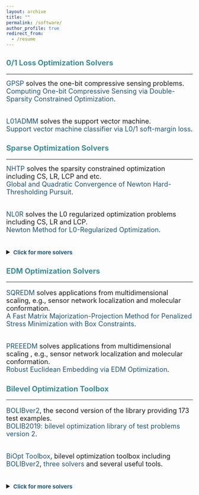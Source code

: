```yaml
---
layout: archive
title: ""  
permalink: /software/
author_profile: true
redirect_from:
  - /resume
---
```

 
 
## <span style="color:#3D8C95"><b style="font-size:20px">0/1 Loss Optimization Solvers</b></span>
---

  <font size=4> 
  <a style="text-decoration:none; color:#225675" href="https://github.com/ShenglongZhou/GPSP">GPSP</a> solves the one-bit compressive sensing problems. <br>
  <a style="text-decoration:none; color:#225675" href="https://www.researchgate.net/publication/348371863">Computing One-bit Compressive Sensing via Double-Sparsity Constrained Optimization</a>. <br> <br>
  
  <a style="text-decoration:none; color:#225675" href="https://github.com/Huajun-Wang/L01ADMM">L01ADMM</a> solves the support vector machine. <br>
  <a style="text-decoration:none; color:#225675" href="https://arxiv.org/abs/1912.07418">Support vector machine classifier via  L0/1 soft-margin loss</a>. 
      
  </font>

## <span style="color:#3D8C95"><b style="font-size:20px">Sparse  Optimization Solvers</b></span>
---

  <font size=4> 
  <a style="text-decoration:none; color:#225675" href="https://github.com/ShenglongZhou/NHTPver2">NHTP</a> solves the sparsity constrained optimization including CS, LR, LCP and etc.   <br> 
  <a style="text-decoration:none; color:#225675" href="https://arxiv.org/abs/1901.02763">Global and Quadratic Convergence of Newton Hard-Thresholding Pursuit</a>. <br> <br>
    
  <a style="text-decoration:none; color:#225675" href="https://github.com/ShenglongZhou/NL0R">NL0R</a> solves the L0 regularized optimization problems including CS, LR and LCP.   <br> 
  <a style="text-decoration:none; color:#225675" href="https://arxiv.org/abs/2004.05132">Newton Method for L0-Regularized Optimization</a>.<br>  <br> 
  
  <details>
  <summary><span style="color:#225675"><b style="font-size:15px">Click for more solvers</b></span></summary>
  <br> 

  <a style="text-decoration:none; color:#225675" href="https://github.com/ShenglongZhou/IIHT">IIHT</a> solves the sparsity constrained optimization including CS, LR, LCP and etc.   <br>
  <a style="text-decoration:none; color:#225675" href="http://www.ybook.co.jp/online2/oppjo/vol13/p325.html">A Convergent Iterative Hard Thresholding for Sparsity and Nonnegativity Constrained Optimization</a>. <br><br>
 
  <a style="text-decoration:none; color:#225675" href="https://github.com/ShenglongZhou/MIRL1">MIRL1</a> solves the reweighted L1 minimization.    <br>
  <a style="text-decoration:none; color:#225675" href="https://doi.org/10.1093/imaiai/iaw002">A Null-space-based Weighted L1 Minimisation Approach to Compressed Sensing</a>.<br><br>
 
  <a style="text-decoration:none; color:#225675" href="https://github.com/ShenglongZhou/HTPCP">HTPCP</a> solves the sparse linear/nonlinear complementarity problems.   <br>
  <a style="text-decoration:none; color:#225675" href="https://link.springer.com/article/10.1007/s11590-014-0834-7">A Half Thresholding Projection Algorithmfor Sparse Solutions of LCPs</a>. <br><br>
 
  <a style="text-decoration:none; color:#225675" href="https://github.com/ShenglongZhou/NSSVM">NSSVM</a> solves the sparse support vector machine.  Source codes for <br>
  <a style="text-decoration:none; color:#225675" href="https://arxiv.org/abs/2005.13771">Sparse SVM for Sufficient Data Reduction</a>. <br><br>
 
  <a style="text-decoration:none; color:#225675" href="https://github.com/ShenglongZhou/ADMM">ADMM</a> solves the sparse and low-rank covariance matrix recovery problem.   <br>
  <a style="text-decoration:none; color:#225675" href="https://link.springer.com/article/10.1007/s40305-014-0058-7">Sparse and Low-Rank Covariance Matrix Estimation</a>. <br><br>
 

  <b> Two general forms of sparse optimization: </b> 
  
   \begin{eqnarray*}
   \begin{array}{lll}
   \text{Sparsity constrained optimization:}~&~\min_{x}&~f(x), ~ {\rm s.t.}, ~ \Vert x \Vert_0\leq s \\
   \text{L0 regularized optimization:} &~\min_{x}&~f(x) +\lambda \Vert x \Vert_0,
   \end{array}
   \end{eqnarray*}
   where $f: \mathbb{R}^{ n}\rightarrow  \mathbb{R}$, $s\ll n, \lambda>0$ and $\Vert x \Vert_0$ is the so-called $\ell_0$ norm that counts the number of nonzero elements of $x$.  <br><br>
 
 
  <!---### <b> Applications of sparse optimization </b>  <br><br>
  * Compressed sensing (<span style="color:orange"><b>CS</b></span>):
  \begin{eqnarray}
  f(x) = (1/2) \Vert Ax-b \Vert^2
  \end{eqnarray}
  where $A\in\mathbb{R}^{m\times n}, b\in \mathbb{R}^{m}$. <br><br> 
  * Sparse logistic regression (<span style="color:orange"><b>SLR</b></span>):
  \begin{eqnarray}
  f(x) =  \frac{1}{m}\sum_{i=1}^{m}\left\lbrace \ln(1+ e^{\langle a_i, x\rangle})-b_i\langle a_i, x\rangle\right \rbrace+\mu\Vert x\Vert_2^2  
  \end{eqnarray}
  where $a_i\in\mathbb{R}^{n}, b_i\in \lbrace 0,1\rbrace, i=1,2,\cdots,m$ and $\mu\geq0$.<br><br>
  * Sparse linear complementarity problem (<span style="color:orange"><b>SLCP</b></span>):
  \begin{eqnarray}
  f(x) = \frac{1}{r}\sum_{i=1}^{m}\left\lbrace   (x_i)^r_{+}(M_ix+q_i)^r_{+}  +   (-x_i)^r_{+}   +  (-M_ix-q_i)^r_+ \right \rbrace 
  \end{eqnarray}
  where $M\in\mathbb{R}^{n\times n}, q\in \mathbb{R}^{n}, r\geq 2$, $M_i$ is the $i$th row of $M$ and $t_+:=\max \lbrace t,0\rbrace$. 
  Note that  
  \begin{eqnarray}
   f(x)=0~~ \Longleftrightarrow~~ x \geq 0,~ Mx+q\geq 0,~ \langle x , Mx+q \rangle=0 \nonumber
  \end{eqnarray}
  <br>
  --->

   Applications solved by the aforementioned solvers are summarized in following table:<br>

   <table border="2" width="0.5">
      <tr>
        <td style="width:8%" align="center"> </td>
        <td style="width:5%" align="center"><a style="text-decoration:none; color:#225675"  href='https://github.com/ShenglongZhou/NHTPver2'>NHTP</a></td>
        <td style="width:5%" align="center"><a style="text-decoration:none; color:#225675"  href='https://github.com/ShenglongZhou/NL0R'>NL0R</a></td>
        <td style="width:5%" align="center"><a style="text-decoration:none; color:#225675"  href='https://github.com/ShenglongZhou/IIHT'>IIHT</a></td>
        <td style="width:5%" align="center"><a style="text-decoration:none; color:#225675" href='https://github.com/ShenglongZhou/MIRL1'>MIRL1</a></td>
        <td style="width:5%" align="center"><a style="text-decoration:none; color:#225675"  href='https://github.com/ShenglongZhou/HTPCP'>HTPCP</a></td>
      </tr>
       <tr>
          <td style="width:8%" align="left"><b>Compressed sensing (<span style="color:#225675">CS</span>)</b></td>
          <td style="width:5%" align="center">$\surd$</td>
          <td style="width:5%" align="center">$\surd$</td>
          <td style="width:5%" align="center">$\surd$</td>
          <td style="width:5%" align="center">$\surd$</td>
          <td style="width:5%" align="center"> </td> 
      </tr>
        <tr>
          <td style="width:8%" align="left"><b>Logistic regression (<span style="color:#225675">LR</span>)</b></td>
          <td style="width:5%" align="center">$\surd$</td>
          <td style="width:5%" align="center">$\surd$</td>
          <td style="width:5%" align="center">$\surd$</td>
          <td style="width:5%" align="center"> </td> 
          <td style="width:5%" align="center"> </td> 
      </tr>
        <tr>
          <td style="width:8%" align="left"><b>Linear complementarity problem (<span style="color:#225675">LCP</span>)</b></td>
          <td style="width:5%" align="center">$\surd$</td>
          <td style="width:5%" align="center">$\surd$</td>
          <td style="width:5%" align="center">$\surd$</td>
          <td style="width:5%" align="center"> </td>
          <td style="width:5%" align="center">$\surd$</td> 
      </tr>
      </table>
  </details> 
  </font>


## <span style="color:#3D8C95"><b style="font-size:20px">EDM Optimization Solvers</b></span>
---
  
  <font size=4> 

  <a style="text-decoration:none; color:#225675" href="https://github.com/ShenglongZhou/SQREDM">SQREDM</a> solves applications from multidimensional scaling,
  e.g.,  sensor network localization and molecular conformation.    <br>
  <a style="text-decoration:none; color:#225675" href="https://ieeexplore.ieee.org/document/8399531">A Fast Matrix Majorization-Projection Method for Penalized Stress Minimization with Box Constraints</a>.<br><br>
 
  <a style="text-decoration:none; color:#225675" href="https://github.com/ShenglongZhou/PREEEDM">PREEEDM</a> solves applications from multidimensional scaling ,
  e.g.,  sensor network localization and molecular conformation.    <br>
  <a style="text-decoration:none; color:#225675" href="https://doi.org/10.1007/s12532-019-00168-0">Robust Euclidean Embedding via EDM Optimization</a>. 
  </font>



## <span style="color:#3D8C95"><b style="font-size:20px">Bilevel Optimization Toolbox </b></span>
---

  <font size=4>
 
  <a style="text-decoration:none; color:#225675" href="https://biopt.github.io/bolib/">BOLIBver2</a>, the second version of  the library providing 173 test examples. <br>
  <a style="text-decoration:none; color:#225675" href="https://www.researchgate.net/publication/338375731">BOLIB2019: bilevel optimization library of test problems version 2</a>.<br><br>
 
  <a style="text-decoration:none; color:#225675" href="https://biopt.github.io/">BiOpt Toolbox</a>,  bilevel optimization toolbox including <a style="text-decoration:none; color:#225675" href="https://biopt.github.io/bolib/">BOLIBver2</a>, 
  <a style="text-decoration:none; color:#225675" href="https://biopt.github.io/solvers/">three solvers</a> and several useful tools. <br>  <br> 
  
  <details>
  <summary><span style="color:#225675"><b style="font-size:15px">Click for more solvers</b></span></summary>
  <br> 
  
  <a style="text-decoration:none; color:#225675" href="https://github.com/ShenglongZhou/BOLIB">BOLIB</a>, the first version of the library providing 124 test examples.  <br>
  <a style="text-decoration:none; color:#225675" href="https://arxiv.org/abs/1812.00230">BOLIB: bilevel optimization library of test problems</a>.<br><br> 
  </details>
  </font>


